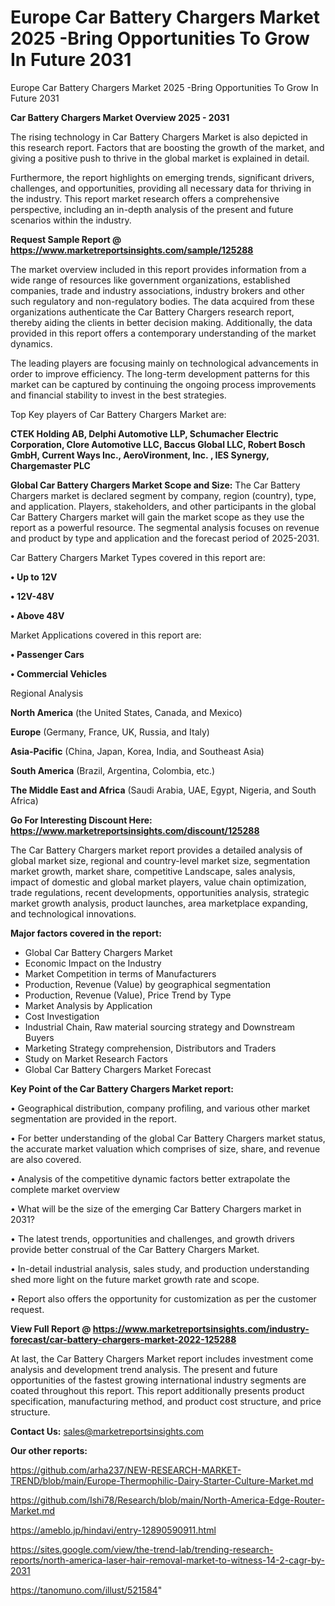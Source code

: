 # Europe Car Battery Chargers Market 2025 -Bring Opportunities To Grow In Future 2031
Europe Car Battery Chargers Market 2025 -Bring Opportunities To Grow In Future 2031

<Strong> Car Battery Chargers Market Overview 2025 - 2031</strong>

The rising technology in Car Battery Chargers Market is also depicted in this research report. Factors that are boosting the growth of the market, and giving a positive push to thrive in the global market is explained in detail.

Furthermore, the report highlights on emerging trends, significant drivers, challenges, and opportunities, providing all necessary data for thriving in the industry. This report market research offers a comprehensive perspective, including an in-depth analysis of the present and future scenarios within the industry.

<strong>Request Sample Report @ <a href=https://www.marketreportsinsights.com/sample/125288>https://www.marketreportsinsights.com/sample/125288</a></strong>

The market overview included in this report provides information from a wide range of resources like government organizations, established companies, trade and industry associations, industry brokers and other such regulatory and non-regulatory bodies. The data acquired from these organizations authenticate the Car Battery Chargers research report, thereby aiding the clients in better decision making. Additionally, the data provided in this report offers a contemporary understanding of the market dynamics.

The leading players are focusing mainly on technological advancements in order to improve efficiency. The long-term development patterns for this market can be captured by continuing the ongoing process improvements and financial stability to invest in the best strategies.

Top Key players of Car Battery Chargers Market are:

<strong>CTEK Holding AB, Delphi Automotive LLP, Schumacher Electric Corporation, Clore Automotive LLC, Baccus Global LLC, Robert Bosch GmbH, Current Ways Inc., AeroVironment, Inc. , IES Synergy, Chargemaster PLC</strong>

<strong><b>Global Car Battery Chargers Market Scope and Size:</b></strong>
The Car Battery Chargers market is declared segment by company, region (country), type, and application. Players, stakeholders, and other participants in the global Car Battery Chargers market will gain the market scope as they use the report as a powerful resource. The segmental analysis focuses on revenue and product by type and application and the forecast period of 2025-2031.

Car Battery Chargers Market Types covered in this report are:

<strong>• Up to 12V

• 12V-48V

• Above 48V</strong>

Market Applications covered in this report are:

<strong>• Passenger Cars

• Commercial Vehicles</strong> 

Regional Analysis

<strong>North America</strong> (the United States, Canada, and Mexico)

<strong>Europe</strong> (Germany, France, UK, Russia, and Italy)

<strong>Asia-Pacific</strong> (China, Japan, Korea, India, and Southeast Asia)

<strong>South America</strong> (Brazil, Argentina, Colombia, etc.)

<strong>The Middle East and Africa</strong> (Saudi Arabia, UAE, Egypt, Nigeria, and South Africa)

<strong>Go For Interesting Discount Here: <a href=https://www.marketreportsinsights.com/discount/125288>https://www.marketreportsinsights.com/discount/125288</a></strong>

The Car Battery Chargers market report provides a detailed analysis of global market size, regional and country-level market size, segmentation market growth, market share, competitive Landscape, sales analysis, impact of domestic and global market players, value chain optimization, trade regulations, recent developments, opportunities analysis, strategic market growth analysis, product launches, area marketplace expanding, and technological innovations.

<strong><b>Major factors covered in the report:</b></strong>
<ul>
  <li>Global Car Battery Chargers Market </li>
  <li>Economic Impact on the Industry</li>
  <li>Market Competition in terms of Manufacturers</li>
  <li>Production, Revenue (Value) by geographical segmentation</li>
  <li>Production, Revenue (Value), Price Trend by Type</li>
  <li>Market Analysis by Application</li>
  <li>Cost Investigation</li>
  <li>Industrial Chain, Raw material sourcing strategy and Downstream Buyers</li>
  <li>Marketing Strategy comprehension, Distributors and Traders</li>
  <li>Study on Market Research Factors</li>
  <li>Global Car Battery Chargers Market Forecast</li>
</ul>

<strong><b>Key Point of the Car Battery Chargers Market report:</b></strong>

• Geographical distribution, company profiling, and various other market segmentation are provided in the report.

• For better understanding of the global Car Battery Chargers market status, the accurate market valuation which comprises of size, share, and revenue are also covered.

• Analysis of the competitive dynamic factors better extrapolate the complete market overview

• What will be the size of the emerging Car Battery Chargers market in 2031?

• The latest trends, opportunities and challenges, and growth drivers provide better construal of the Car Battery Chargers Market.

• In-detail industrial analysis, sales study, and production understanding shed more light on the future market growth rate and scope.

• Report also offers the opportunity for customization as per the customer request.

<strong><b>View Full Report @ <a href=https://www.marketreportsinsights.com/industry-forecast/car-battery-chargers-market-2022-125288>https://www.marketreportsinsights.com/industry-forecast/car-battery-chargers-market-2022-125288</a></b></strong>


At last, the Car Battery Chargers Market report includes investment come analysis and development trend analysis. The present and future opportunities of the fastest growing international industry segments are coated throughout this report. This report additionally presents product specification, manufacturing method, and product cost structure, and price structure.

<strong>Contact Us:</strong>
sales@marketreportsinsights.com

<strong>Our other reports:</strong>

<a href=https://github.com/arha237/NEW-RESEARCH-MARKET-TREND/blob/main/Europe-Thermophilic-Dairy-Starter-Culture-Market.md>https://github.com/arha237/NEW-RESEARCH-MARKET-TREND/blob/main/Europe-Thermophilic-Dairy-Starter-Culture-Market.md</a>

<a href=https://github.com/Ishi78/Research/blob/main/North-America-Edge-Router-Market.md>https://github.com/Ishi78/Research/blob/main/North-America-Edge-Router-Market.md</a>

<a href=https://ameblo.jp/hindavi/entry-12890590911.html>https://ameblo.jp/hindavi/entry-12890590911.html</a>

<a href=https://sites.google.com/view/the-trend-lab/trending-research-reports/north-america-laser-hair-removal-market-to-witness-14-2-cagr-by-2031>https://sites.google.com/view/the-trend-lab/trending-research-reports/north-america-laser-hair-removal-market-to-witness-14-2-cagr-by-2031</a>

<a href=https://tanomuno.com/illust/521584>https://tanomuno.com/illust/521584</a>"
